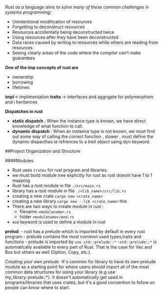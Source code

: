 *Rust as a language aims to solve many of these common challenges in systems programming:*

- Unintentional modification of resources
- Forgetting to deconstruct resources
- Resources accidentally being deconstructed twice
- Using resources after they have been deconstructed
- Data races caused by writing to resources while others are reading from resources
- Seeing clearly areas of the code where the compiler can’t make guarantees

**One of the imp concepts of rust are**

- ownership
- borrowing
- lifetimes

**impl**-> implimentation
**traits** -> interfaces and aggrigate  for polymerphism and i heritances

**Dispatches in rust**

- **static dispatch** :  When the instance type is known, we have direct knowledge of what function to call.
- **dynamic dispatch** : When an instance type is not known, we must find out some way of calling the correct function , slower , must define the dynamic dispacthes ie refrences to a *trait object* using dyn keyword.

##Project Organization and Structure 

####Modules 

- Rust uses `crates` for rust program and libraries. 
- we must build module tree explicitly for rust as rust doesnt have 1 to 1 mapping 
- Rust  has a root  module in file `./src/main.rs`
- library  has a root module in file  `./<lib_name>/src/lib.rs`
- creating a new crate `cargo new <crate_name>` 
- creating a new library `cargo new --lib <crate_name>` this 
- There are two ways to create module in rust : 
    - filename `<modulename>.rs`
    - folder `<modulename>/mod.rs`
- `mod` keyword is used to define a module in rust 



**prelud**: 
        - rust has a prelude which is imported by default in every rust program 
        - prelude contains the most common used types,traits and functions
        - prelude is imported by `use std::prelude::*` 
        -`std::prelude::*` is automatically available to every part of Rust. That is the case for Vec and Box but others as well (Option, Copy, etc.).

*Creating your own prelude* 
    -It's common for library to have its own prelude module as a starting point for where users should import all of the most common data structures for using your library (e.g use my_library::prelude::*). It doesn't automatically get used in programs/libraries that uses crates, but it's a good convention to follow so people can know where to start.



